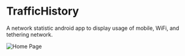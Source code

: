 # TrafficHistory
A network statistic android app to display usage of mobile, WiFi, and tethering network.


![Home Page](https://github.com/MOHOAzure/TrafficHistory/demo/HomePage.png)